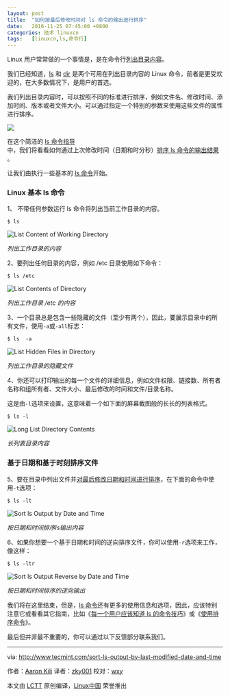 ```yaml
---
layout: post
title:	"如何按最后修改时间对 ls 命令的输出进行排序"
date:	2016-11-25 07:45:00 +0800 
categories:	技术 linuxcn 
tags:	[linuxcn,ls,命令行]
---
```



Linux 用户常常做的一个事情是，是在命令行[列出目录内容](http://www.tecmint.com/file-and-directory-management-in-linux/)。


我们已经知道，[ls](http://www.tecmint.com/15-basic-ls-command-examples-in-linux/) 和 [dir](http://www.tecmint.com/linux-dir-command-usage-with-examples/) 是两个可用在列出目录内容的 Linux 命令，前者是更受欢迎的，在大多数情况下，是用户的首选。


我们列出目录内容时，可以按照不同的标准进行排序，例如文件名、修改时间、添加时间、版本或者文件大小。可以通过指定一个特别的参数来使用这些文件的属性进行排序。


![](/Asserts/Images/album/201611/24/215201jz4zu8u3lzi909ul.jpg)


在这个简洁的 [ls 命令指导](http://www.tecmint.com/tag/linux-ls-command/)中，我们将看看如何通过上次修改时间（日期和时分秒）[排序 ls 命令的输出结果](http://www.tecmint.com/sort-command-linux/) 。


让我们由执行一些基本的 [ls 命令](http://www.tecmint.com/15-basic-ls-command-examples-in-linux/)开始。


### Linux 基本 ls 命令


1、 不带任何参数运行 ls 命令将列出当前工作目录的内容。



```
$ ls 

```

![List Content of Working Directory](/Asserts/Images/album/201611/24/215422rn4111nn244qgqhe.png)


*列出工作目录的内容*


2、要列出任何目录的内容，例如 /etc 目录使用如下命令：



```
$ ls /etc

```

![List Contents of Directory](/Asserts/Images/album/201611/24/215423d331acrr1jwro7wc.png)


*列出工作目录 /etc 的内容*


3、一个目录总是包含一些隐藏的文件（至少有两个），因此，要展示目录中的所有文件，使用`-a`或`-all`标志：



```
$ ls  -a

```

![List Hidden Files in Directory](/Asserts/Images/album/201611/24/215426kmzkkgk5qgkvo1y9.png)


*列出工作目录的隐藏文件*


4、你还可以打印输出的每一个文件的详细信息，例如文件权限、链接数、所有者名称和组所有者、文件大小、最后修改的时间和文件/目录名称。


这是由`-l`选项来设置，这意味着一个如下面的屏幕截图般的长长的列表格式。



```
$ ls -l

```

![Long List Directory Contents](/Asserts/Images/album/201611/24/215428y7zgobw2tygkfye2.png)


*长列表目录内容*


### 基于日期和基于时刻排序文件


5、要在目录中列出文件并[对最后修改日期和时间进行排序](http://www.tecmint.com/find-and-sort-files-modification-date-and-time-in-linux/)，在下面的命令中使用`-t`选项：



```
$ ls -lt 

```

![Sort ls Output by Date and Time](/Asserts/Images/album/201611/24/215429ann4oe56mnprcct2.png)


*按日期和时间排序ls输出内容*


6、如果你想要一个基于日期和时间的逆向排序文件，你可以使用`-r`选项来工作，像这样：



```
$ ls -ltr

```

![Sort ls Output Reverse by Date and Time](/Asserts/Images/album/201611/24/215431f1epyfedyfmy1349.png)


*按日期和时间排序的逆向输出*


我们将在这里结束，但是，[ls 命令](http://www.tecmint.com/tag/linux-ls-command/)还有更多的使用信息和选项，因此，应该特别注意它或看看其它指南，比如《[每一个用户应该知道 ls 的命令技巧](http://www.tecmint.com/linux-ls-command-tricks/)》或《[使用排序命令](http://www.tecmint.com/linux-sort-command-examples/)》。


最后但并非最不重要的，你可以通过以下反馈部分联系我们。




---


via: <http://www.tecmint.com/sort-ls-output-by-last-modified-date-and-time>


作者：[Aaron Kili](http://www.tecmint.com/author/aaronkili/) 译者：[zky001](https://github.com/zky001) 校对：[wxy](https://github.com/wxy)


本文由 [LCTT](https://github.com/LCTT/TranslateProject) 原创编译，[Linux中国](https://linux.cn/) 荣誉推出
